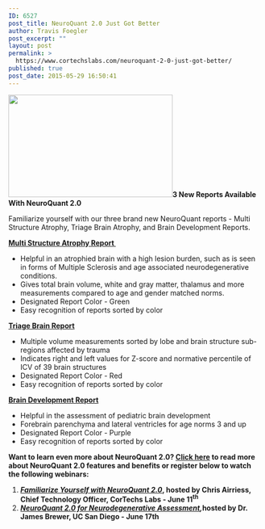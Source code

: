 ```yaml
---
ID: 6527
post_title: NeuroQuant 2.0 Just Got Better
author: Travis Foegler
post_excerpt: ""
layout: post
permalink: >
  https://www.cortechslabs.com/neuroquant-2-0-just-got-better/
published: true
post_date: 2015-05-29 16:50:41
---
```

<strong><a href="https://blog.cortechslabs.com/wp-content/uploads/2016/03/NQ-report-fan.png"><img class=" wp-image-4829 alignright" src="https://blog.cortechslabs.com/wp-content/uploads/2016/03/NQ-report-fan.png" alt="" width="326" height="203" /></a>3 New Reports Available With NeuroQuant 2.0</strong>

Familiarize yourself with our three brand new NeuroQuant reports - Multi Structure Atrophy, Triage Brain Atrophy, and Brain Development Reports.

<a href="http://www.cortechslabs.com/neuroquant/msa"><strong>Multi Structure Atrophy Report </strong></a>
<ul>
 	<li>Helpful in an atrophied brain with a high lesion burden, such as is seen in forms of Multiple Sclerosis and age associated neurodegenerative conditions.</li>
 	<li>Gives total brain volume, white and gray matter, thalamus and more measurements compared to age and gender matched norms.</li>
 	<li>Designated Report Color - Green</li>
 	<li>Easy recognition of reports sorted by color</li>
</ul>
<a href="http://www.cortechslabs.com/neuroquant/tba"><strong>Triage Brain Report</strong></a>
<ul>
 	<li>Multiple volume measurements sorted by lobe and brain structure sub-regions affected by trauma</li>
 	<li>Indicates right and left values for Z-score and normative percentile of ICV of 39 brain structures</li>
 	<li>Designated Report Color - Red</li>
 	<li>Easy recognition of reports sorted by color</li>
</ul>
<a href="http://www.cortechslabs.com/neuroquant/bd"><strong>Brain Development Report</strong></a>
<ul>
 	<li>Helpful in the assessment of pediatric brain development</li>
 	<li>Forebrain parenchyma and lateral ventricles for age norms 3 and up</li>
 	<li>Designated Report Color - Purple</li>
 	<li>Easy recognition of reports sorted by color</li>
</ul>
<strong>Want to learn even more about NeuroQuant 2.0? </strong><a href="http://www.cortechslabs.com/neuroquant"><strong>Click here</strong></a><strong> to read more about NeuroQuant 2.0 features and benefits or register below to watch the following webinars:</strong>
<ol>
 	<li><a href="http://www.cortechslabs.com/webinars"><strong><em>Familiarize Yourself with </em></strong></a><a href="http://www.cortechslabs.com/webinars"><strong><em>NeuroQuant 2.0</em></strong></a><strong>, hosted by Chris Airriess, Chief Technology Officer, CorTechs Labs - June 11<sup>th</sup></strong></li>
 	<li><a href="http://www.cortechslabs.com/webinars"><strong><em>NeuroQuant 2.0 for Neurodegenerative Assessment</em></strong></a><strong><em>,</em></strong><strong>hosted by Dr. James Brewer, UC San Diego - June 17th</strong></li>
</ol>